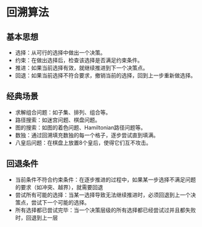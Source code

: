 # 回溯算法
## 基本思想
+ 选择：从可行的选择中做出一个决策。
+ 约束：在做出选择后，检查该选择是否满足约束条件。
+ 推进：如果当前选择有效，就继续推进到下一个决策点。
+ 回退：如果当前选择不符合要求，撤销当前的选择，回到上一步重新做选择。

## 经典场景
+ 求解组合问题：如子集、排列、组合等。
+ 路径搜索：如迷宫问题、棋盘问题。
+ 图的搜索：如图的着色问题、Hamiltonian路径问题等。
+ 数独：通过回溯填充数独的每一个格子，逐步尝试直到填满。
+ 八皇后问题：在棋盘上放置8个皇后，使得它们互不攻击。

## 回退条件
+ 当前条件不符合约束条件：在逐步推进的过程中，如果某一步选择不满足问题的要求（如冲突、越界），就需要回退
+ 尝试所有可能的选择：当某一选择导致无法继续推进时，必须回退到上一个决策点，尝试下一个可能的选择。
+ 所有选择都已尝试完毕：当一个决策层级的所有选择都已经尝试过并且都失败时，回退到上一层